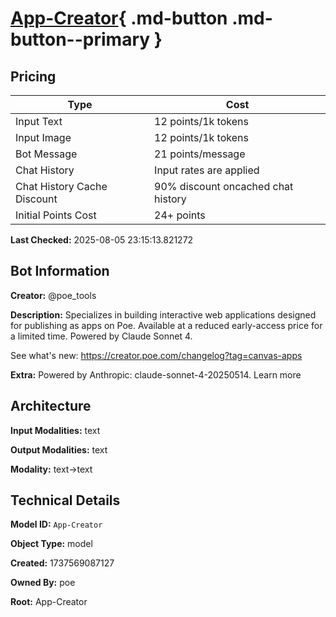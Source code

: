 # [App-Creator](https://poe.com/App-Creator){ .md-button .md-button--primary }

## Pricing

| Type | Cost |
|------|------|
| Input Text | 12 points/1k tokens |
| Input Image | 12 points/1k tokens |
| Bot Message | 21 points/message |
| Chat History | Input rates are applied |
| Chat History Cache Discount | 90% discount oncached chat history |
| Initial Points Cost | 24+ points |

**Last Checked:** 2025-08-05 23:15:13.821272


## Bot Information

**Creator:** @poe_tools

**Description:** Specializes in building interactive web applications designed for publishing as apps on Poe. Available at a reduced early-access price for a limited time. Powered by Claude Sonnet 4.

See what's new: https://creator.poe.com/changelog?tag=canvas-apps

**Extra:** Powered by Anthropic: claude-sonnet-4-20250514. Learn more


## Architecture

**Input Modalities:** text

**Output Modalities:** text

**Modality:** text->text


## Technical Details

**Model ID:** `App-Creator`

**Object Type:** model

**Created:** 1737569087127

**Owned By:** poe

**Root:** App-Creator
